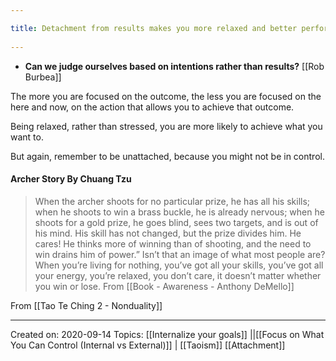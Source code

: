 ```yaml
---
title: Detachment from results makes you more relaxed and better performing 
---
```

- **Can we judge ourselves based on intentions rather than results?** [[Rob Burbea]]

The more you are focused on the outcome, the less you are focused on the here and now, on the action that allows you to achieve that outcome.

Being relaxed, rather than stressed, you are more likely to achieve what you want to.

But again, remember to be unattached, because you might not be in control.

#### Archer Story By Chuang Tzu
>  When the archer shoots for no particular prize, he has all his skills; when he shoots to win a brass buckle, he is already nervous; when he shoots for a gold prize, he goes blind, sees two targets, and is out of his mind. His skill has not changed, but the prize divides him. He cares! He thinks more of winning than of shooting, and the need to win drains him of power.” Isn’t that an image of what most people are? When you’re living for nothing, you’ve got all your skills, you’ve got all your energy, you’re relaxed, you don’t care, it doesn’t matter whether you win or lose.
	From [[Book - Awareness - Anthony DeMello]]


From [[Tao Te Ching 2 - Nonduality]]

------------------

Created on: 2020-09-14
Topics: [[Internalize your goals]] ||[[Focus on What You Can Control (Internal vs External)]] | [[Taoism]] [[Attachment]]
